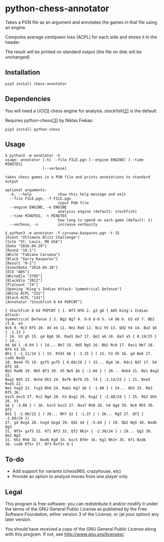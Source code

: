 # python-chess-annotator
Takes a PGN file as an argument and annotates the games in that file using an
engine.

Computes average centipawn loss (ACPL) for each side and stores it in the
header.

The result will be printed on standard output (the file on disk will be
unchanged).

## Installation
```
pip3 install chess-annotator
```

## Dependencies
You will need a UCI[[1]] chess engine for analysis. stockfish[[2]] is the
default.

Requires python-chess[[3]] by Niklas Fiekas:
```
pip3 install python-chess
```

## Usage
```
$ python3 -m annotator -h
usage: annotator [-h] --file FILE.pgn [--engine ENGINE] [--time MINUTES]
                 [--verbose]

takes chess games in a PGN file and prints annotations to standard output

optional arguments:
  -h, --help            show this help message and exit
  --file FILE.pgn, -f FILE.pgn
                        input PGN file
  --engine ENGINE, -e ENGINE
                        analysis engine (default: stockfish)
  --time MINUTES, -t MINUTES
                        how long to spend on each game (default: 1)
  --verbose, -v         increase verbosity

$ python3 -m annotator -f caruana-kasparov.pgn -t 15
[Event "Ultimate Blitz Challenge"]
[Site "St. Louis, MO USA"]
[Date "2016.04.29"]
[Round "18.1"]
[White "Fabiano Caruana"]
[Black "Garry Kasparov"]
[Result "0-1"]
[EventDate "2016.04.28"]
[ECO "A05"]
[WhiteElo "2795"]
[BlackElo "2812"]
[PlyCount "74"]
[Opening "King's Indian Attack: Symmetrical Defense"]
[White ACPL "252"]
[Black ACPL "141"]
[Annotator "Stockfish 8 64 POPCNT"]

{ Stockfish 8 64 POPCNT } 1. Nf3 Nf6 2. g3 g6 { A05 King's Indian Attack:
Symmetrical Defense } 3. Bg2 Bg7 4. O-O O-O 5. c4 d6 6. b3 e5 7. Bb2 c5 8. e3
Nc6 9. Nc3 Bf5 10. d4 e4 11. Ne1 Re8 12. Nc2 h5 13. Qd2 h4 14. Ba3 $6 { -1.13 }
( 14. h3 g5 15. g4 Bg6 16. Rad1 Qe7 17. Qe2 a6 18. Ba3 a5 { 0.19/25 } ) 14...
b6 $6 { -0.04 } ( 14... Nh7 15. Nd5 Ng5 16. Bb2 Rc8 17. Rac1 Ne7 18. Nf4 h3 19.
Bh1 { -1.11/24 } ) 15. Rfd1 $6 { -1.15 } ( 15. h3 d5 16. g4 Be6 17. cxd5 Nxd5
18. Nxe4 f5 19. gxf5 gxf5 { 0.00/26 } ) 15... Bg4 16. Rdc1 Qd7 17. b4 Qf5 18.
Bb2 Rad8 19. Nb5 Bf3 20. d5 Ne5 $6 { -1.66 } ( 20... Nxb4 21. Ne1 Bxg2 22.
Nxg2 Nd3 23. Nxh4 Qh3 24. Bxf6 Bxf6 25. f4 { -3.14/25 } ) 21. Bxe5 Rxe5 22.
Ne1 hxg3 23. fxg3 Bh6 24. Rab1 Kg7 $6 { -1.08 } ( 24... Qh5 25. Rb3 Rf5 26.
bxc5 dxc5 27. Rc2 Ng4 28. h3 Bxg2 29. Kxg2 { -2.48/24 } ) 25. Rb3 Qh5 26. h3
$6 { -3.08 } ( 26. bxc5 bxc5 27. Nxa7 Rh8 28. h4 Qg4 29. Nc6 Rh5 30. Qf2
Bd1 { -2.00/23 } ) 26... Nh7 $2 { -1.37 } ( 26... Rg5 27. Qf2 { -2.89/24 })
27. g4 Bxg4 28. hxg4 Qxg4 29. Qd1 $4 { -5.69 } ( 29. Qb2 Ng5 30. Nxd6 Qg3
31. Nf5+ gxf5 32. Kf1 Nf3 33. Qf2 Nh2+ { -2.30/24 } ) 29... Qg3 30. Qe2 Ng5
31. Kh1 Rh8 32. Nxd6 Kg8 33. bxc5 Bf8+ 34. Kg1 Nh3+ 35. Kf1 Bxd6
36. cxd6 Rf5+ 37. Nf3 Rxf3+ 0-1
```

## To-do
- Add support for variants (chess960, crazyhouse, etc)
- Provide an option to analyze moves from one player only

## Legal
This program is free software: you can redistribute it and/or modify it
under the terms of the GNU General Public License as published by the
Free Software Foundation, either version 3 of the License, or (at your
option) any later version.

You should have received a copy of the GNU General Public License along
with this program.  If not, see <http://www.gnu.org/licenses/>.

[1]: https://chessprogramming.wikispaces.com/UCI
[2]: https://stockfishchess.org/download/
[3]: https://github.com/niklasf/python-chess
[4]: https://github.com/chriskiehl/Gooey
<!-- vim: ft=markdown -->
